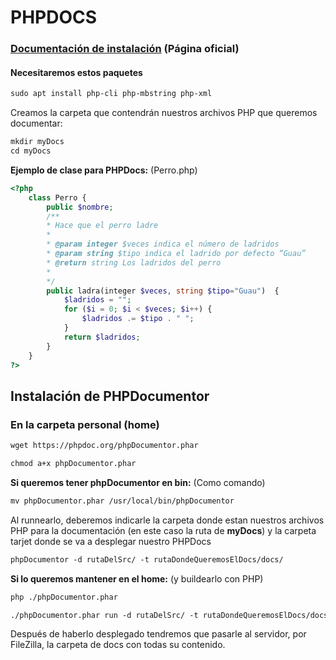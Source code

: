 # PHPDOCS

### [Documentación de instalación](https://docs.phpdoc.org/3.0/guide/getting-started/installing.html#installation) (Página oficial)

#### Necesitaremos estos paquetes

```apache
sudo apt install php-cli php-mbstring php-xml
```

Creamos la carpeta que contendrán nuestros archivos PHP que queremos documentar:

```apache
mkdir myDocs
cd myDocs
```

**Ejemplo de clase para PHPDocs:** (Perro.php)

```php
<?php
    class Perro {
        public $nombre;
        /**
        * Hace que el perro ladre
        *
        * @param integer $veces indica el número de ladridos
        * @param string $tipo indica el ladrido por defecto “Guau”
        * @return string Los ladridos del perro
        *
        */
        public ladra(integer $veces, string $tipo="Guau")  {
            $ladridos = "";
            for ($i = 0; $i < $veces; $i++) {
                $ladridos .= $tipo . " ";
            }
            return $ladridos;
        }
    }
?>
```

## Instalación de PHPDocumentor

### En la carpeta personal (home)

```apache
wget https://phpdoc.org/phpDocumentor.phar
```

```apache
chmod a+x phpDocumentor.phar
```

**Si queremos tener phpDocumentor en bin:** (Como comando)

```apache
mv phpDocumentor.phar /usr/local/bin/phpDocumentor 
```

Al runnearlo, deberemos indicarle la carpeta donde estan nuestros archivos PHP para la documentación (en este caso la ruta de **myDocs**) y la carpeta tarjet donde se va a desplegar nuestro PHPDocs

```apache
phpDocumentor -d rutaDelSrc/ -t rutaDondeQueremosElDocs/docs/
```

**Si lo queremos mantener en el home:** (y buildearlo con PHP)

```apache
php ./phpDocumentor.phar
```

```apache
./phpDocumentor.phar run -d rutaDelSrc/ -t rutaDondeQueremosElDocs/docs/
```

Después de haberlo desplegado tendremos que pasarle al servidor, por FileZilla, la carpeta de docs con todas su contenido.
